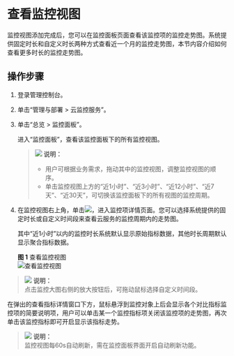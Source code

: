 # 查看监控视图<a name="zh-cn_topic_0084572324"></a>

监控视图添加完成后，您可以在监控面板页面查看该监控项的监控走势图。系统提供固定时长和自定义时长两种方式查看近一个月的监控走势图，本节内容介绍如何查看更多时长的监控走势图。

## 操作步骤<a name="section35214515133120"></a>

1.  登录管理控制台。
2.  单击“管理与部署 \> 云监控服务”。
3.  单击“总览 \> 监控面板”。

    进入“监控面板”，查看该监控面板下的所有监控视图。

    >![](public_sys-resources/icon-note.gif) **说明：**   
    >-   用户可根据业务需求，拖动其中的监控视图，调整监控视图的顺序。  
    >-   单击监控视图上方的“近1小时”、“近3小时”、“近12小时”、“近7天”、“近30天”，可切换该监控面板下的所有视图的监控周期。  

4.  在监控视图右上角，单击![](figures/放大.png)，进入监控项详情页面。您可以选择系统提供的固定时长或自定义时间段来查看云服务的监控周期内的走势图。

    其中“近1小时”以内的监控时长系统默认显示原始指标数据，其他时长周期默认显示聚合指标数据。

    **图 1**  查看监控视图<a name="fig538343764115"></a>  
    ![](figures/查看监控视图.png "查看监控视图")


>![](public_sys-resources/icon-note.gif) **说明：**   
>点击监控大图右侧的放大按钮后，可拖动鼠标选择自定义时间段。  

在弹出的查看指标详情窗口下方，鼠标悬浮到监控对象上后会显示各个对比指标监控项的简要说明项，用户可以单击某一个监控指标项关闭该监控项的走势图，再次单击该监控指标即可开启显示该指标走势。

>![](public_sys-resources/icon-note.gif) **说明：**   
>监控视图每60s自动刷新，需在监控面板界面开启自动刷新功能。  

